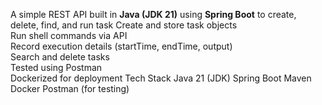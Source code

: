 A simple REST API built in **Java (JDK 21)** using **Spring Boot** to create, delete, find, and run task
 Create and store task objects  
 Run shell commands via API  
 Record execution details (startTime, endTime, output)  
Search and delete tasks  
Tested using Postman  
Dockerized for deployment
Tech Stack
Java 21 (JDK)
 Spring Boot
Maven
 Docker
Postman (for testing)


